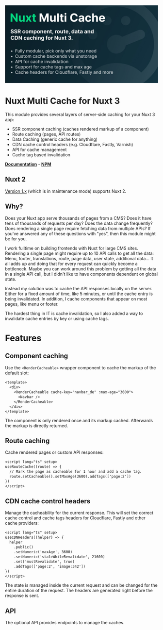 ![nuxt-multi-cache banner](./docs/public/banner.jpg?raw=true 'nuxt-multi-cache for Nuxt 3')

# Nuxt Multi Cache for Nuxt 3

This module provides several layers of server-side caching for your Nuxt 3 app:

- SSR component caching (caches rendered markup of a component)
- Route caching (pages, API routes)
- Data Caching (generic cache for anything)
- CDN cache control headers (e.g. Cloudflare, Fastly, Varnish)
- API for cache management
- Cache tag based invalidation

**[Documentation](https://nuxt-multi-cache.dulnan.net)** -
**[NPM](https://www.npmjs.com/package/nuxt-multi-cache)**

## Nuxt 2

[Version 1.x](https://github.com/dulnan/nuxt-multi-cache/tree/1.x) (which is in
maintenance mode) supports Nuxt 2.

## Why?

Does your Nuxt app serve thousands of pages from a CMS? Does it have tens of
thousands of requests per day? Does the data change frequently? Does rendering a
single page require fetching data from multiple APIs? If you've answered any of
these questions with "yes", then this module might be for you.

I work fulltime on building frontends with Nuxt for large CMS sites. Rendering a
single page might require up to 10 API calls to get all the data: Menu, footer,
translations, route, page data, user state, additional data... It all adds up
and doing that for every request can quickly become a bottleneck. Maybe you can
work around this problem by getting all the data in a single API call, but I
didn't like to have components dependent on global state.

Instead my solution was to cache the API responses locally on the server. Either
for a fixed amount of time, like 5 minutes, or until the cache entry is being
invalidated. In addition, I cache components that appear on most pages, like
menu or footer.

The hardest thing in IT is cache invalidation, so I also added a way to
invalidate cache entries by key or using cache tags.

# Features

## Component caching

Use the `<RenderCacheable>` wrapper component to cache the markup of the default
slot:

```vue
<template>
  <div>
    <RenderCacheable cache-key="navbar_de" :max-age="3600">
      <Navbar />
    </RenderCacheable>
  </div>
</template>
```

The component is only rendered once and its markup cached. Afterwards the markup
is directly returned.

## Route caching

Cache rendered pages or custom API responses:

```vue
<script lang="ts" setup>
useRouteCache((route) => {
  // Mark the page as cacheable for 1 hour and add a cache tag.
  route.setCacheable().setMaxAge(3600).addTags(['page:2'])
})
</script>
```

## CDN cache control headers

Manage the cacheability for the current response. This will set the correct
cache control and cache tags headers for Cloudflare, Fastly and other cache
providers:

```vue
<script lang="ts" setup>
useCDNHeaders((helper) => {
  helper
    .public()
    .setNumeric('maxAge', 3600)
    .setNumeric('staleWhileRevalidate', 21600)
    .set('mustRevalidate', true)
    .addTags(['page:2', 'image:342'])
})
</script>
```

The state is managed inside the current request and can be changed for the
entire duration of the request. The headers are generated right before the
response is sent.

## API

The optional API provides endpoints to manage the caches.
